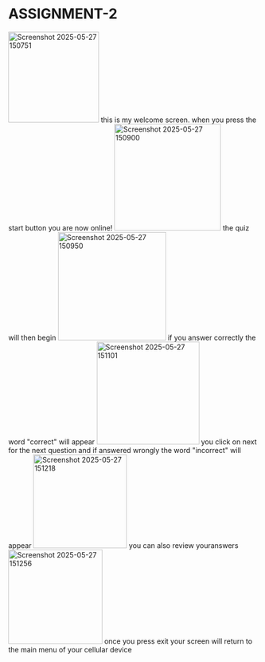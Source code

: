 # ASSIGNMENT-2
<img width="182" alt="Screenshot 2025-05-27 150751" src="https://github.com/user-attachments/assets/c9ed5275-a5c7-4a5f-b414-366d9effd422" />
this is my welcome screen. when you press the start button you are now online!
<img width="214" alt="Screenshot 2025-05-27 150900" src="https://github.com/user-attachments/assets/99a4f686-b5e7-4d7e-82cb-7df3dd110c30" />
the quiz will then begin
<img width="217" alt="Screenshot 2025-05-27 150950" src="https://github.com/user-attachments/assets/75e45dd9-ed77-4a92-8c3d-5c5c49f12e83" />
if you answer correctly the word "correct" will appear 
<img width="206" alt="Screenshot 2025-05-27 151101" src="https://github.com/user-attachments/assets/fc8520a1-61c6-43cc-9429-8474c1a95804" />
you click on next for the next question and if answered wrongly the word "incorrect" will appear 
<img width="188" alt="Screenshot 2025-05-27 151218" src="https://github.com/user-attachments/assets/56f392a1-fe31-4b53-8ba0-f2dcc6cc4d6e" />
you can also review youranswers 
<img width="189" alt="Screenshot 2025-05-27 151256" src="https://github.com/user-attachments/assets/c03bb421-551e-4394-bd4a-8aaa882189a9" />
once you press exit your screen will return to the main menu of your cellular device
